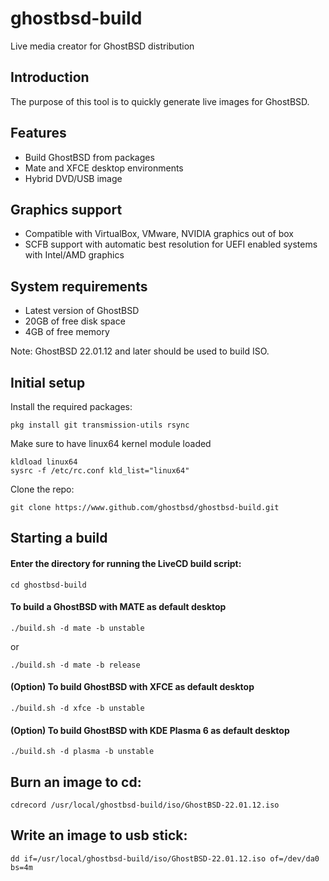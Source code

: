 ghostbsd-build
==============
Live media creator for GhostBSD distribution

## Introduction
The purpose of this tool is to quickly generate live images for GhostBSD.

## Features
* Build GhostBSD from packages
* Mate and XFCE desktop environments
* Hybrid DVD/USB image

## Graphics support
* Compatible with VirtualBox, VMware, NVIDIA graphics out of box
* SCFB support with automatic best resolution for UEFI enabled systems with Intel/AMD graphics

## System requirements
* Latest version of GhostBSD 
* 20GB of free disk space
* 4GB of free memory

Note: GhostBSD 22.01.12 and later should be used to build ISO.

## Initial setup
Install the required packages:
```
pkg install git transmission-utils rsync
```
Make sure to have linux64 kernel module loaded
```
kldload linux64
sysrc -f /etc/rc.conf kld_list="linux64"
```
Clone the repo:
```
git clone https://www.github.com/ghostbsd/ghostbsd-build.git
```
## Starting a build
#### Enter the directory for running the LiveCD build script:
```
cd ghostbsd-build
```

#### To build a GhostBSD with __MATE__ as default desktop
```
./build.sh -d mate -b unstable
```
or
```
./build.sh -d mate -b release
```

#### (Option) To build GhostBSD with __XFCE__ as default desktop
```
./build.sh -d xfce -b unstable
```   
#### (Option) To build GhostBSD with __KDE Plasma 6__ as default desktop
```
./build.sh -d plasma -b unstable
```   

## Burn an image to cd:
```
cdrecord /usr/local/ghostbsd-build/iso/GhostBSD-22.01.12.iso
```

## Write an image to usb stick:
```
dd if=/usr/local/ghostbsd-build/iso/GhostBSD-22.01.12.iso of=/dev/da0 bs=4m
```
